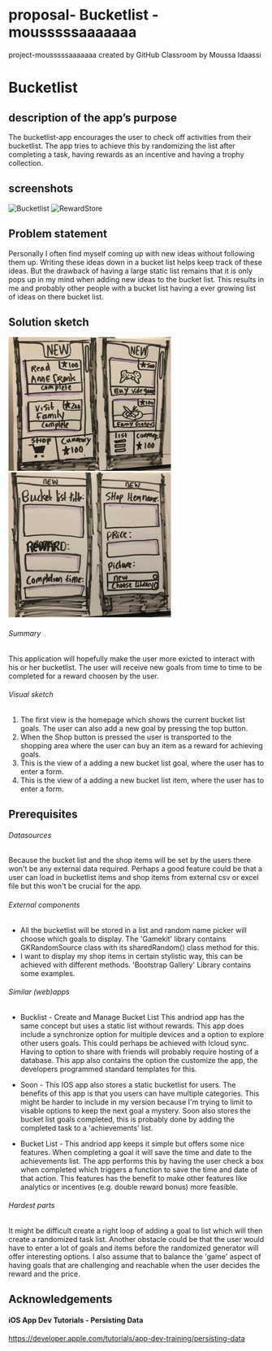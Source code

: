 # proposal- Bucketlist - mousssssaaaaaaa
project-mousssssaaaaaaa created by GitHub Classroom by Moussa Idaassi

# Bucketlist

## description of the app’s purpose
The bucketlist-app encourages the user to check off activities from their bucketlist. The app tries to achieve this by randomizing the list after completing a task, having rewards as an incentive and having a trophy collection. 

## screenshots
![Bucketlist](https://user-images.githubusercontent.com/65379947/171281314-2fdacd22-4568-406c-92f7-81939b957f80.PNG)
![RewardStore](https://user-images.githubusercontent.com/65379947/171281148-960e2f2e-efc5-450f-823e-dde3384b72ae.PNG)

## Problem statement
Personally I often find myself coming up with new ideas without following them up.
Writing these ideas down in a bucket list helps keep track of these ideas. 
But the drawback of having a large static list remains that it is only pops up in my mind when adding new ideas to the bucket list. 
This results in me and probably other people with a bucket list having a ever growing list of ideas on there bucket list.

## Solution sketch
![Adding new items](/doc/additionals.png)
![Homescreen](/doc/homescreen.png)

###### Summary
This application will hopefully make the user more exicted to interact with his or her bucketlist. The user will receive new goals from time to time to be completed for a reward choosen by the user. 

###### Visual sketch
1. The first view is the homepage which shows the current bucket list goals. The user can also add a new goal by pressing the top button. 
2. When the Shop button is pressed the user is transported to the shopping area where the user can buy an item as a reward for achieving goals.
3. This is the view of a adding a new bucket list goal, where the user has to enter a form.
4. This is the view of a adding a new bucket list item, where the user has to enter a form.

## Prerequisites
###### Datasources
Because the bucket list and the shop items will be set by the users there won't be any external data required. Perhaps a good feature could be that a user can load in bucketlist items and shop items from external csv or excel file but this won't be crucial for the app.  

###### External components
- All the bucketlist  will be stored in a list and random name picker will choose which goals to display. The 'Gamekit' library contains GKRandomSource  class with its sharedRandom() class method for this. 
- I want to display my shop items in certain stylistic way, this can be achieved with different methods. 'Bootstrap Gallery' Library contains some examples.  

###### Similar (web)apps
- Bucklist - Create and Manage Bucket List
This andriod app has the same concept but uses a static list without rewards. This app does include a synchronize option for multiple devices and a option to explore other users goals. This could perhaps be achieved with Icloud sync. Having to option to share with friends will probably require hosting of a database. This app also contains the option the customize the app, the developers programmed standard templates for this.

- Soon - This IOS app also stores a static bucketlist for users. The benefits of this app is that you users can have multiple categories. This might be harder to include in my version because I'm trying to limit to visable options to keep the next goal a mystery. Soon also stores the bucket list goals completed, this is probably done by adding the completed task to a 'achievements' list. 

- Bucket List - This andriod app keeps it simple but offers some nice features. When completing a goal it will save the time and date to the achievements list. The app performs this by having the user check a box when completed which triggers a function to save the time and date of that action. This features has the benefit to make other features like analytics or incentives (e.g. double reward bonus) more feasible. 

###### Hardest parts 
It might be difficult create a right loop of adding a goal to list which will then create a randomized task list. Another obstacle could be that the user would have to enter a lot of goals and items before the randomized generator will offer interesting options. I also assume that to balance the 'game' aspect of having goals that are challenging and reachable when the user decides the reward and the price.

## Acknowledgements
#### iOS App Dev Tutorials - Persisting Data
https://developer.apple.com/tutorials/app-dev-training/persisting-data

